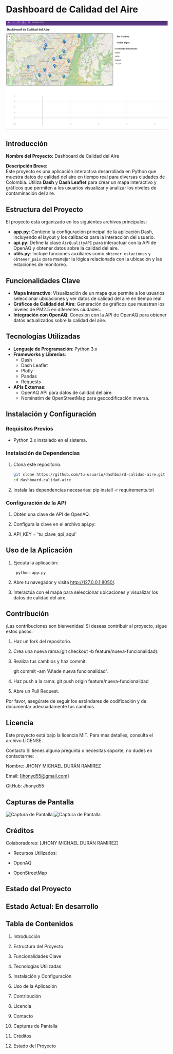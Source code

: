 # Dashboard de Calidad del Aire

![Captura de Pantalla](IMAGE3.png) <!-- Reemplaza con una imagen real de tu aplicación -->

## Introducción

**Nombre del Proyecto:** Dashboard de Calidad del Aire

**Descripción Breve:**  
Este proyecto es una aplicación interactiva desarrollada en Python que muestra datos de calidad del aire en tiempo real para diversas ciudades de Colombia. Utiliza **Dash** y **Dash Leaflet** para crear un mapa interactivo y gráficos que permiten a los usuarios visualizar y analizar los niveles de contaminación del aire.

## Estructura del Proyecto

El proyecto está organizado en los siguientes archivos principales:

- **app.py**: Contiene la configuración principal de la aplicación Dash, incluyendo el layout y los callbacks para la interacción del usuario.
- **api.py**: Define la clase `AirQualityAPI` para interactuar con la API de OpenAQ y obtener datos sobre la calidad del aire.
- **utils.py**: Incluye funciones auxiliares como `obtener_estaciones` y `obtener_pais` para manejar la lógica relacionada con la ubicación y las estaciones de monitoreo.

## Funcionalidades Clave

- **Mapa Interactivo**: Visualización de un mapa que permite a los usuarios seleccionar ubicaciones y ver datos de calidad del aire en tiempo real.
- **Gráficos de Calidad del Aire**: Generación de gráficos que muestran los niveles de PM2.5 en diferentes ciudades.
- **Integración con OpenAQ**: Conexión con la API de OpenAQ para obtener datos actualizados sobre la calidad del aire.

## Tecnologías Utilizadas

- **Lenguaje de Programación**: Python 3.x
- **Frameworks y Librerías**: 
  - Dash
  - Dash Leaflet
  - Plotly
  - Pandas
  - Requests
- **APIs Externas**:
  - OpenAQ API para datos de calidad del aire.
  - Nominatim de OpenStreetMap para geocodificación inversa.

## Instalación y Configuración

### Requisitos Previos

- Python 3.x instalado en el sistema.

### Instalación de Dependencias

1. Clona este repositorio:
   ```bash
   git clone https://github.com/tu-usuario/dashboard-calidad-aire.git
   cd dashboard-calidad-aire

2. Instala las dependencias necesarias:
    pip install -r requirements.txt

### Configuración de la API

1. Obtén una clave de API de OpenAQ.

2. Configura la clave en el archivo api.py:

3. API_KEY = 'tu_clave_api_aqui'

## Uso de la Aplicación

1. Ejecuta la aplicación:

        python app.py

2. Abre tu navegador y visita http://127.0.0.1:8050/.

3. Interactúa con el mapa para seleccionar ubicaciones y visualizar los datos de calidad del aire.

## Contribución

¡Las contribuciones son bienvenidas! Si deseas contribuir al proyecto, sigue estos pasos:

1. Haz un fork del repositorio.
2. Crea una nueva rama:(git checkout -b feature/nueva-funcionalidad).
3. Realiza tus cambios y haz commit:

    git commit -am 'Añade nueva funcionalidad'.

4. Haz push a la rama:
    git push origin feature/nueva-funcionalidad

5. Abre un Pull Request.

Por favor, asegúrate de seguir los estándares de codificación y de documentar adecuadamente tus cambios.

## Licencia

Este proyecto está bajo la licencia MIT. Para más detalles, consulta el archivo LICENSE.

Contacto
Si tienes alguna pregunta o necesitas soporte, no dudes en contactarme:

Nombre: JHONY MICHAEL DURÁN RAMIREZ

Email: [jhonyd55@gmail.com]

GitHub: Jhonyd55

## Capturas de Pantalla
![Captura de Pantalla](IMAGE2.png)
![Captura de Pantalla](IMAGE4.png)

## Créditos
Colaboradores: [JHONY MICHAEL DURÁN RAMIREZ]

* Recursos Utilizados:

* OpenAQ

* OpenStreetMap

## Estado del Proyecto
## Estado Actual: En desarrollo

## Tabla de Contenidos

1. Introducción

2. Estructura del Proyecto

3. Funcionalidades Clave

4. Tecnologías Utilizadas

5. Instalación y Configuración

6. Uso de la Aplicación

7. Contribución

8. Licencia

9. Contacto

10. Capturas de Pantalla

11. Créditos

12. Estado del Proyecto
    
    
